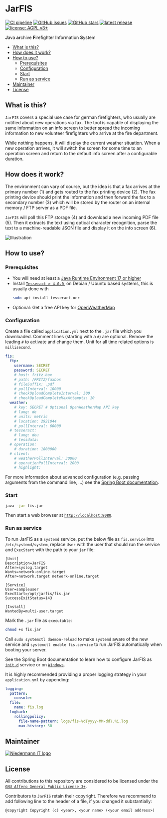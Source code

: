 # JarFIS


[![CI pipeline](https://github.com/stefan-niedermann/fis/workflows/CI%20pipeline/badge.svg)](https://github.com/stefan-niedermann/fis/actions)
[![GitHub issues](https://img.shields.io/github/issues/stefan-niedermann/fis.svg)](https://github.com/stefan-niedermann/nextcloud-fis/issues)
[![GitHub stars](https://img.shields.io/github/stars/stefan-niedermann/fis.svg)](https://github.com/stefan-niedermann/nextcloud-fis/stargazers)
[![latest release](https://img.shields.io/github/v/tag/stefan-niedermann/fis?label=latest+release&sort=semver)](https://github.com/stefan-niedermann/fis/tags)
[![license: AGPL v3+](https://img.shields.io/badge/license-AGPL%20v3+-blue.svg)](https://www.gnu.org/licenses/agpl-3.0)

**J**ava **ar**chive **F**irefighter **I**nformation **S**ystem

- [What is this?](#what-is-this)
- [How does it work?](#how-does-it-work)
- [How to use?](#how-to-use)
  - [Prerequisites](#prerequisites)
  - [Configuration](#configuration)
  - [Start](#start)
  - [Run as service](#run-as-service)
- [Maintainer](#maintainer)
- [License](#license)

## What is this?

`JarFIS` covers a special use case for german firefighters, who usually are notified about new operations via fax. The
tool is capable of displaying the same information on an info screen to better spread the incoming information to new
volunteer firefighters who arrive at the fire department.

While nothing happens, it will display the current weather situation. When a new operation arrives, it will switch the
screen for some time to an operation screen and return to the default info screen after a configurable duration.

## How does it work?

The environment can vary of course, but the idea is that a fax arrives at the primary number (1) and gets routed to the
fax printing device (2). The fax printing device should print the information and then forward the fax to a secondary
number (3) which will be stored by the router on an internal memory / FTP server as a PDF file.

`JarFIS` will poll this FTP storage (4) and download a new incoming PDF file (5). Then it extracts the text using
optical character recognition, parse the text to a machine-readable JSON file and display it on the info screen (6).

![Illustration](illustration.png)

## How to use?

### Prerequisites

- You will need at least a [Java Runtime Environment 17 or higher](https://java.com)
- Install [`Tesseract ≥ 4.0.0`](https://tesseract-ocr.github.io/tessdoc/Installation.html), on Debian / Ubuntu based systems, this is usually done with
  ```sh
  sudo apt install tesseract-ocr
  ```
- Optional: Get a free API key for [OpenWeatherMap](https://openweathermap.org/)

### Configuration

Create a file called `application.yml` next to the `.jar` file which you downloaded. Comment lines (starting with a `#`)
are optional. Remove the leading `#` to activate and change them. Unit for all time related options is `millisecond`.

```yml 
fis:
  ftp:
    username: SECRET
    password: SECRET
    # host: fritz.box
    # path: /FRITZ/faxbox
    # fileSuffix: .pdf
    # pollInterval: 10000
    # checkUploadCompleteInterval: 300
    # checkUploadCompleteMaxAttempts: 10
  weather:
    # key: SECRET # Optional OpenWeatherMap API key
    # lang: de
    # units: metric
    # location: 2921044
    # pollInterval: 60000
  # tesseract:
    # lang: deu
    # tessdata: 
  # operation:
    # duration: 1800000
  # client:
    # weatherPollInterval: 30000
    # operationPollInterval: 2000
    # highlight: 
```

For more information about advanced configuration (e.g. passing arguments from the command line, …) see
the [Spring Boot documentation](https://docs.spring.io/spring-boot/docs/current/reference/html/spring-boot-features.html#boot-features-external-config).

### Start

```sh
java -jar fis.jar
```

Then start a web browser at [`http://localhost:8080`](http://localhost:8080).

### Run as service

To run JarFIS as a `systemd` service, put the below file as `fis.service` into `/etc/systemd/system`, replace `User` with the user that should run the service and `ExecStart` with the path to your `jar` file:

```systemd
[Unit]
Description=JarFIS
After=syslog.target
Wants=network-online.target
After=network.target network-online.target

[Service]
User=sampleuser
ExecStart=/opt/jarfis/fis.jar
SuccessExitStatus=143 

[Install] 
WantedBy=multi-user.target
```

Mark the `.jar` file as `executable`:

```sh
chmod +x fis.jar
```

Call `sudo systemctl daemon-reload` to make `systemd` aware of the new service and `systemctl enable fis.service` to run JarFIS automatically when booting your server.

See the Spring Boot documentation to learn how to configure JarFIS as [`init.d`](https://docs.spring.io/spring-boot/docs/current/reference/html/deployment.html#deployment.installing.nix-services.init-d) service or on [`Windows`](https://docs.spring.io/spring-boot/docs/current/reference/html/deployment.html#deployment.installing.windows-services). 

It is highly recommended providing a proper logging strategy in your `application.yml` by appending:

```yml
logging:
  pattern:
    console:
  file:
    name: fis.log
  logback:
    rollingpolicy:
      file-name-pattern: logs/fis-%d{yyyy-MM-dd}.%i.log
      max-history: 30
```

## Maintainer

[![Niedermann IT logo](https://www.niedermann.it/assets/www.niedermann.it.svg)](https://www.niedermann.it)

## License

All contributions to this repository are considered to be licensed under
the [`GNU Affero General Public License 3+`](https://www.gnu.org/licenses/agpl-3.0).

Contributors to `JarFIS` retain their copyright. Therefore we recommend to add following line to the header of a file,
if you changed it substantially:

```
@copyright Copyright (c) <year>, <your name> (<your email address>)
```
